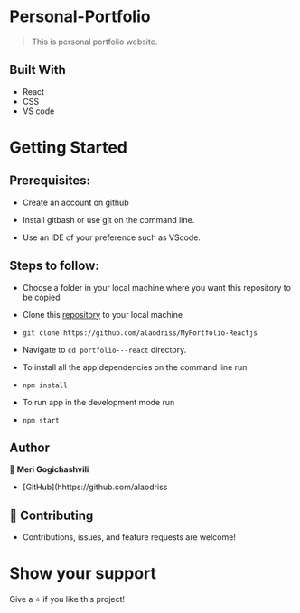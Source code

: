 # Personal-Portfolio
> This is personal portfolio website.

## Built With

- React
- CSS
- VS code

# Getting Started
## Prerequisites:


- Create an account on github

- Install gitbash or use git on the command line.

- Use an IDE of your preference such as VScode.

## Steps to follow:

- Choose a folder in your local machine where you want this repository to be copied

- Clone this [repository](https://github.com/alaodriss/MyPortfolio-Reactjs) to your local machine 
- ```
  git clone https://github.com/alaodriss/MyPortfolio-Reactjs
  ```

- Navigate to `cd portfolio---react`  directory.

- To install all the app dependencies on the command line run
- ```
  npm install
  ``` 
- To run app in the development mode run 
- ```
  npm start
  ```


## Author

:woman: **Meri Gogichashvili**

- [GitHub](hhttps://github.com/alaodriss

## 🤝 Contributing
- Contributions, issues, and feature requests are welcome!

# Show your support
Give a ⭐ if you like this project!

